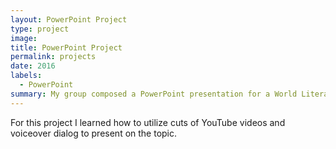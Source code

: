 ```yaml
---
layout: PowerPoint Project
type: project
image: 
title: PowerPoint Project
permalink: projects
date: 2016
labels:
  - PowerPoint
summary: My group composed a PowerPoint presentation for a World Literature class.
---
```



For this project I learned how to utilize cuts of YouTube videos and voiceover dialog to present on the topic.
